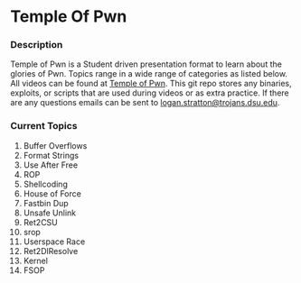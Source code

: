 # Temple Of Pwn

### Description
Temple of Pwn is a Student driven presentation format to learn about the glories of Pwn. Topics range in a wide range of categories as listed below. All videos can be found at <a href="https://www.youtube.com/playlist?list=PLiCcguURxSpbD9M0ha-Mvs-vLYt-VKlWt">Temple of Pwn</a>. This git repo stores any binaries, exploits, or scripts that are used during videos or as extra practice. If there are any questions emails can be sent to logan.stratton@trojans.dsu.edu.
### Current Topics

1. Buffer Overflows
2. Format Strings
3. Use After Free
4. ROP
5. Shellcoding
6. House of Force
7. Fastbin Dup
8. Unsafe Unlink
9. Ret2CSU
10. srop
11. Userspace Race 
12. Ret2DlResolve
13. Kernel
14. FSOP


